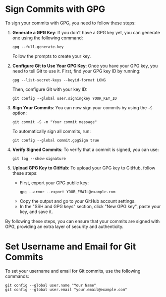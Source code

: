 # Sign Commits with GPG
To sign your commits with GPG, you need to follow these steps:


1. **Generate a GPG Key**: If you don't have a GPG key yet, you can generate one using the following command:
   ```
   gpg --full-generate-key
   ```
   Follow the prompts to create your key.

3. **Configure Git to Use Your GPG Key**: Once you have your GPG key, you need to tell Git to use it. First, find your GPG key ID by running:
   ```
   gpg --list-secret-keys --keyid-format LONG
   ```
   Then, configure Git with your key ID:
   ```
   git config --global user.signingkey YOUR_KEY_ID
   ```

4. **Sign Your Commits**: You can now sign your commits by using the `-S` option:
   ```
   git commit -S -m "Your commit message"
   ```
   To automatically sign all commits, run:
   ```
   git config --global commit.gpgSign true
   ```

5. **Verify Signed Commits**: To verify that a commit is signed, you can use:
   ```
   git log --show-signature
   ```

6. **Upload GPG Key to GitHub**: To upload your GPG key to GitHub, follow these steps:
   - First, export your GPG public key:
     ```
     gpg --armor --export YOUR_EMAIL@example.com
     ```
   - Copy the output and go to your GitHub account settings.
   - In the "SSH and GPG keys" section, click "New GPG key", paste your key, and save it.

By following these steps, you can ensure that your commits are signed with GPG, providing an extra layer of security and authenticity.

# Set Username and Email for Git Commits
To set your username and email for Git commits, use the following commands:
```
git config --global user.name "Your Name"
git config --global user.email "your.email@example.com"
```
